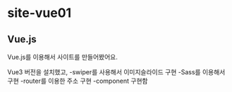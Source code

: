 # site-vue01

## Vue.js

Vue.js를 이용해서 사이트를 만들어봤어요.

Vue3 버전을 설치했고,
-swiper를 사용해서 이미지슬라이드 구현
-Sass를 이용해서 구현
-router를 이용한 주소 구현
-component 구현함
